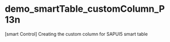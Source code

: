 # demo_smartTable_customColumn_P13n
[smart Control] Creating the custom column for SAPUI5 smart table
